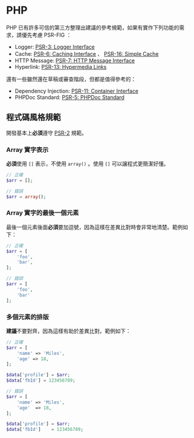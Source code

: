 # PHP

PHP 已有許多可信的第三方整理出建議的參考規範，如果有實作下列功能的需求，請優先考慮 PSR-FIG ：

* Logger: [PSR-3: Logger Interface](http://www.php-fig.org/psr/psr-3/)
* Cache: [PSR-6: Caching Interface](http://www.php-fig.org/psr/psr-6/) 、 [PSR-16: Simple Cache](http://www.php-fig.org/psr/psr-16/)
* HTTP Message: [PSR-7: HTTP Message Interface](http://www.php-fig.org/psr/psr-7/)
* Hyperlink: [PSR-13: Hypermedia Links](http://www.php-fig.org/psr/psr-13/)

還有一些雖然還在草稿或審查階段，但都是值得參考的：

* Dependency Injection: [PSR-11: Container Interface](https://github.com/container-interop/fig-standards/blob/master/proposed/container.md)
* PHPDoc Standard: [PSR-5: PHPDoc Standard](https://github.com/phpDocumentor/fig-standards/blob/master/proposed/phpdoc.md)

## 程式碼風格規範

開發基本上**必須**遵守 [PSR-2](http://www.php-fig.org/psr/psr-2/) 規範。

### Array 實字表示

**必須**使用 `[]` 表示，不使用 `array()` 。使用 `[]` 可以讓程式更簡潔好懂。

```php
// 正確
$arr = [];

// 錯誤
$arr = array();
```

### Array 實字的最後一個元素

最後一個元素後面**必須**要加逗號，因為這樣在差異比對時會非常地清楚。範例如下：

```php
// 正確
$arr = [
    'foo',
    'bar',
];

// 錯誤
$arr = [
    'foo',
    'bar'
];
```

### 多個元素的排版

**建議**不要對齊，因為這樣有助於差異比對。範例如下：

```php
// 正確
$arr = [
    'name' => 'Miles',
    'age' => 18,
];

$data['profile'] = $arr;
$data['fbId'] = 123456789;

// 錯誤
$arr = [
    'name' => 'Miles',
    'age'  => 18,
];

$data['profile'] = $arr;
$data['fbId']    = 123456789;
```
